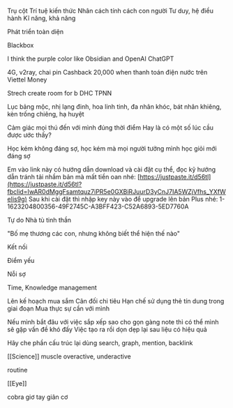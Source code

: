 Trụ cột
Trí tuệ kiến thức
Nhân cách tính cách con người
Tư duy, hệ điều hành
Kĩ năng, khả năng

Phát triển toàn diện

Blackbox

I think the purple color like Obsidian and OpenAI ChatGPT 

4G, v2ray, chai pin
Cashback 20,000 when thanh toán điện nước trên Viettel Money

Strech create room for b
DHC
TPNN

Lục bảng mộc, nhị lạng đinh, hoa linh tinh, đa nhân khóc, bát nhân khiêng, kèn trống chiêng, hạ huyệt

Cảm giác mọi thú đến với mình đúng thời điểm
Hay là có một số lúc cầu được ước thấy?

Học kém không đáng sợ, học kém mà mọi người tưởng mình học giỏi mới đáng sợ

Em vào link này có hướng dẫn download và cài đặt cụ thể, đọc kỹ hướng dẫn tránh tải nhầm bản mà mất tiền oan nhé: [https://justpaste.it/d56tl](https://justpaste.it/d56tl?fbclid=IwAR0dMggFsamtquz7iPR5e0GXBiRJuurD3yCnJ7IA5WZjVfhs_YXfWeIis9g) Sau khi cài đặt thì nhập key này vào để upgrade lên bản Plus nhé: 1-1623204800356-49F2745C-A3BFF423-C52A6893-5ED7760A

Tự do 
Nhà tù tinh thần

"Bố mẹ thương các con, nhưng không biết thể hiện thế nào"

Kết nối 

Điểm yếu 

Nỗi sợ 

Time, Knowledge management


Lên kế hoạch mua sắm
Cân đối chi tiêu
Hạn chế sử dụng thẻ tín dung trong giai đoạn
Mua thực sự cần với mình 

Nếu mình bắt đâu với việc sắp xếp sao cho gọn gàng note thì có thể mình sẽ gặp vấn đề khó đấy
Việc tạo ra rồi dọn dẹp lại sau liệu có hiệu quả

Hãy che phần cấu trúc lại 
dùng search, graph, mention, backlink

[[Science]]
muscle
overactive, underactive

routine

[[Eye]]

cobra
giơ tay giãn cơ
